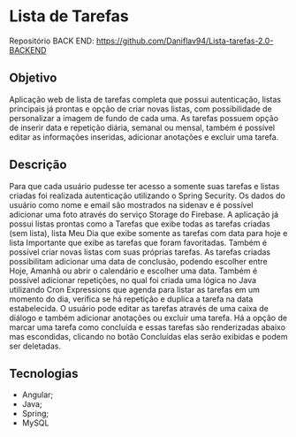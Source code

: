 # Lista de Tarefas

Repositório BACK END: https://github.com/Daniflav94/Lista-tarefas-2.0-BACKEND

## Objetivo

Aplicação web de lista de tarefas completa que possui autenticação, listas principais já prontas e opção de criar novas listas, com possibilidade de personalizar a imagem de fundo de cada uma. As tarefas possuem opção de inserir data e repetição diária, semanal ou mensal, também é possível editar as informações inseridas, adicionar anotações e excluir uma tarefa.

## Descrição

Para que cada usuário pudesse ter acesso a somente suas tarefas e listas criadas foi realizada autenticação utilizando o Spring Security. Os dados do usuário como nome e email são mostrados na sidenav e é possível adicionar uma foto através do serviço Storage do Firebase. A aplicação já possui listas prontas como a Tarefas que exibe todas as tarefas criadas (sem lista), lista Meu Dia que exibe somente as tarefas com data para hoje e lista Importante que exibe as tarefas que foram favoritadas. Também é possível criar novas listas com suas próprias tarefas. 
As tarefas criadas possibilitam adicionar uma data de conclusão, podendo escolher entre Hoje, Amanhã ou abrir o calendário e escolher uma data. Também é possível adicionar repetições, no qual foi criada uma lógica no Java utilizando Cron Expressions que agenda para listar as tarefas em um momento do dia, verifica se há repetição e duplica a tarefa na data estabelecida. O usuário pode editar as tarefas através de uma caixa de diálogo e também adicionar anotações ou excluir uma tarefa. Há a opção de marcar uma tarefa como concluída e essas tarefas são renderizadas abaixo mas escondidas, clicando no botão Concluídas elas serão exibidas e podem ser deletadas.

## Tecnologias

- Angular;
- Java;
- Spring;
- MySQL

